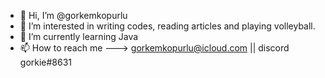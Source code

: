 - 👋 Hi, I’m @gorkemkopurlu
- 👀 I’m interested in writing codes, reading articles and playing volleyball.
- 🌱 I’m currently learning Java
- 📫 How to reach me ---> gorkemkopurlu@icloud.com || discord gorkie#8631


